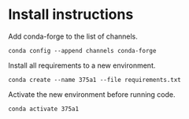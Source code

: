 # Install instructions

Add conda-forge to the list of channels.

```
conda config --append channels conda-forge
```

Install all requirements to a new environment.

```
conda create --name 375a1 --file requirements.txt
```

Activate the new environment before running code.

```
conda activate 375a1
```
